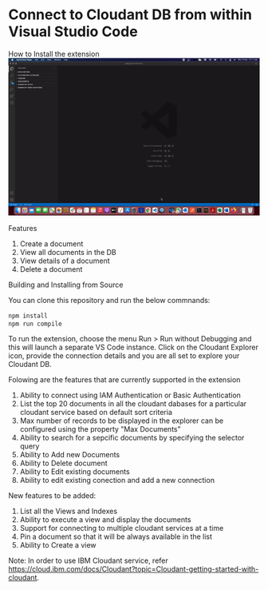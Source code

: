 # Connect to Cloudant DB from within Visual Studio Code

How to Install the extension
![How to Install the extension](./images/how-to-install.gif)


Features

1. Create a document
2. View all documents in the DB
2. View details of a document
4. Delete a document

Building and Installing from Source

You can clone this repository and run the below commnands:

```
npm install
npm run compile
```

To run the extension, choose the menu Run > Run without Debugging and this will launch a separate VS Code instance. Click on the Cloudant Explorer icon, provide the connection details and you are all set to explore your Cloudant DB.

Folowing are the features that are currently supported in the extension

1. Ability to connect using IAM Authentication or Basic Authentication
2. List the top 20 documents in all the cloudant dabases for a particular cloudant service based on default sort criteria
3. Max number of records to be displayed in the explorer can be configured using the property "Max Documents"
4. Ability to search for a sepcific documents by specifying the selector query
5. Ability to Add new Documents
6. Ability to Delete document
7. Ability to Edit existing documents
8. Ability to edit existing conection and add a new connection

New features to be added:

1. List all the Views and Indexes 
2. Ability to execute a view and display the documents
3. Support for connecting to multiple cloudant services at a time
4. Pin a document so that it will be always available in the list
5. Ability to Create a view 

Note: In order to use IBM Cloudant service, refer https://cloud.ibm.com/docs/Cloudant?topic=Cloudant-getting-started-with-cloudant.

